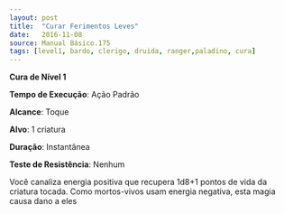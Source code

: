 ```yaml
---
layout: post
title:  "Curar Ferimentos Leves"
date:   2016-11-08
source: Manual Básico.175
tags: [level1, bardo, clerigo, druida, ranger,paladino, cura]
---
```


**Cura de Nível 1**

**Tempo de Execução**: Ação Padrão

**Alcance**: Toque

**Alvo**: 1 criatura

**Duração**: Instantânea

**Teste de Resistência**: Nenhum

Você canaliza energia positiva que recupera 1d8+1 pontos de vida da criatura tocada. Como mortos-vivos usam energia
negativa, esta magia causa dano a eles